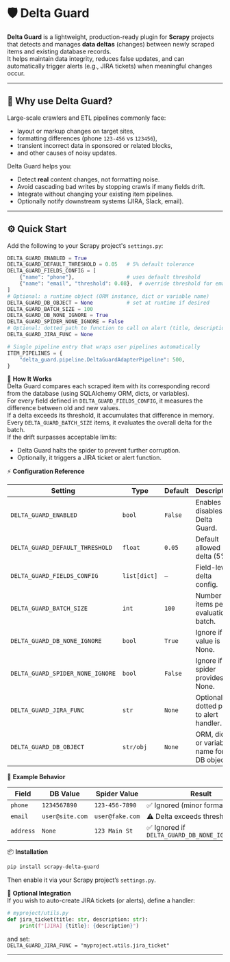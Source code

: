 # 🛡️ Delta Guard

**Delta Guard** is a lightweight, production-ready plugin for **Scrapy** projects that detects and manages **data deltas** (changes) between newly scraped items and existing database records.  
It helps maintain data integrity, reduces false updates, and can automatically trigger alerts (e.g., JIRA tickets) when meaningful changes occur.

---

## 🚀 Why use Delta Guard?

Large-scale crawlers and ETL pipelines commonly face:
- layout or markup changes on target sites,
- formatting differences (phone `123-456` vs `123456`),
- transient incorrect data in sponsored or related blocks,
- and other causes of noisy updates.

Delta Guard helps you:
- Detect **real** content changes, not formatting noise.
- Avoid cascading bad writes by stopping crawls if many fields drift.
- Integrate without changing your existing item pipelines.
- Optionally notify downstream systems (JIRA, Slack, email).

---

## ⚙️ Quick Start

Add the following to your Scrapy project's `settings.py`:

```python
DELTA_GUARD_ENABLED = True
DELTA_GUARD_DEFAULT_THRESHOLD = 0.05   # 5% default tolerance
DELTA_GUARD_FIELDS_CONFIG = [
    {"name": "phone"},                 # uses default threshold
    {"name": "email", "threshold": 0.08},  # override threshold for email
]
# Optional: a runtime object (ORM instance, dict or variable name)
DELTA_GUARD_DB_OBJECT = None           # set at runtime if desired
DELTA_GUARD_BATCH_SIZE = 100
DELTA_GUARD_DB_NONE_IGNORE = True
DELTA_GUARD_SPIDER_NONE_IGNORE = False
# Optional: dotted path to function to call on alert (title, description) or custom signature.
DELTA_GUARD_JIRA_FUNC = None

# Single pipeline entry that wraps user pipelines automatically
ITEM_PIPELINES = {
    "delta_guard.pipeline.DeltaGuardAdapterPipeline": 500,
}
```

🧩 **How It Works**  
Delta Guard compares each scraped item with its corresponding record from the database (using SQLAlchemy ORM, dicts, or variables).  
For every field defined in `DELTA_GUARD_FIELDS_CONFIG`, it measures the difference between old and new values.  
If a delta exceeds its threshold, it accumulates that difference in memory.  
Every `DELTA_GUARD_BATCH_SIZE` items, it evaluates the overall delta for the batch.  
If the drift surpasses acceptable limits:  
- Delta Guard halts the spider to prevent further corruption.  
- Optionally, it triggers a JIRA ticket or alert function.

⚡ **Configuration Reference**  

| Setting | Type | Default | Description |
|---------|------|---------|-------------|
| `DELTA_GUARD_ENABLED` | `bool` | `False` | Enables or disables Delta Guard. |
| `DELTA_GUARD_DEFAULT_THRESHOLD` | `float` | `0.05` | Default allowed delta (5%). |
| `DELTA_GUARD_FIELDS_CONFIG` | `list[dict]` | `–` | Field-level delta config. |
| `DELTA_GUARD_BATCH_SIZE` | `int` | `100` | Number of items per evaluation batch. |
| `DELTA_GUARD_DB_NONE_IGNORE` | `bool` | `True` | Ignore if DB value is None. |
| `DELTA_GUARD_SPIDER_NONE_IGNORE` | `bool` | `False` | Ignore if spider provides None. |
| `DELTA_GUARD_JIRA_FUNC` | `str` | `None` | Optional dotted path to alert handler. |
| `DELTA_GUARD_DB_OBJECT` | `str/obj` | `None` | ORM, dict, or variable name for DB object. |

🧠 **Example Behavior**  

| Field | DB Value | Spider Value | Result |
|-------|----------|--------------|--------|
| `phone` | `1234567890` | `123-456-7890` | ✅ Ignored (minor format change) |
| `email` | `user@site.com` | `user@fake.com` | ⚠️ Delta exceeds threshold (alert) |
| `address` | `None` | `123 Main St` | ✅ Ignored if `DELTA_GUARD_DB_NONE_IGNORE=True` |

📦 **Installation**  
```bash
pip install scrapy-delta-guard
```
Then enable it via your Scrapy project’s `settings.py`.

🧰 **Optional Integration**  
If you wish to auto-create JIRA tickets (or alerts), define a handler:  
```python
# myproject/utils.py
def jira_ticket(title: str, description: str):
    print(f"[JIRA] {title}: {description}")
```
and set:  
`DELTA_GUARD_JIRA_FUNC = "myproject.utils.jira_ticket"`


***

